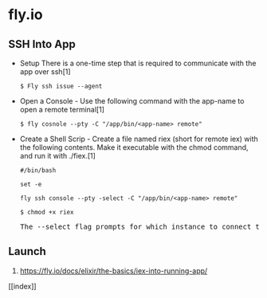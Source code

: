 # fly.io

## SSH Into App

- Setup There is a one-time step that is required to communicate with the app over ssh[1]
  ```
  $ Fly ssh issue --agent
  ```

- Open a Console - Use the following command with the app-name to open a remote terminal[1]
  ```
  $ fly cosnole --pty -C "/app/bin/<app-name> remote"
  ```

- Create a Shell Scrip - Create a file named riex (short for remote iex) with the following contents. Make it executable with the chmod command, and run it with ./fiex.[1]
  ```
  #/bin/bash

  set -e

  fly ssh console --pty -select -C "/app/bin/<app-name> remote"
  ```
  ```
  $ chmod +x riex
  ```
    <pre>The --select flag prompts for which instance to connect to. This is useful when running different instance in different regions.</pre> 

## Launch





1. https://fly.io/docs/elixir/the-basics/iex-into-running-app/

[[index]]